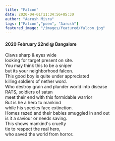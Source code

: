 ```yaml
---
title: "Falcon"
date: 2020-04-01T11:34:56+05:30
author: "Aarush Misra"
tags: ["Falcon","poem", "Aarush"]
featured_image: "/images/featured/falcon.jpg"
---
```

#### 2020 February 22nd @ Bangalore ####

Claws sharp & eyes wide  
looking for target present on site.   
You may think this to be a sniper  
but its your neighborhood falcon.    
This good boy is quite under appreciated  
killing soldiers of nether word.  
Who destroy grain and plunder world into disease  
RATS, soldiers of satan  
meet their end with this formidable warrior  
But is he a hero to mankind  
while his species  face extinction.  
Homes razed and their babies smuggled  in and out  
is it a saviour or needs saving.   
This shows mankind's cruelty  
tie to respect the real hero,  
who saved the world from horror.   


